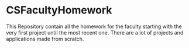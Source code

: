 # CSFacultyHomework
This Repository contain all the homework for the faculty starting with the very first project until the most recent one. There are a lot of projects and applications made from scratch.
